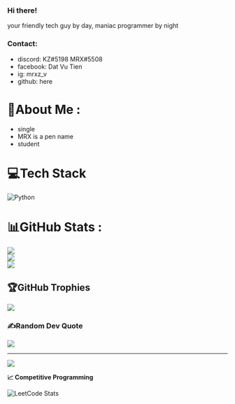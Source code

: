 
### Hi there!
your friendly tech guy by day, maniac programmer by night

### Contact:
- discord: KZ#5198  MRX#5508
- facebook: Dat Vu Tien
- ig: mrxz_v
- github: here

# 💫About Me :
- single
- MRX is a pen name
- student

# 💻Tech Stack
![Python](https://img.shields.io/badge/python-3670A0?style=for-the-badge&logo=python&logoColor=ffdd54)
# 📊GitHub Stats :
![](https://github-readme-stats.vercel.app/api?username=MRXz194&theme=radical&hide_border=false&include_all_commits=false&count_private=true)<br/>
![](https://github-readme-streak-stats.herokuapp.com/?user=MRXz194&theme=radical&hide_border=false)<br/>
![](https://github-readme-stats.vercel.app/api/top-langs/?username=MRXz194&theme=radical&hide_border=false&include_all_commits=false&count_private=true&layout=compact)

## 🏆GitHub Trophies
![](https://github-trophies.vercel.app/?username=MRXz194&theme=radical&no-frame=false&no-bg=false&margin-w=4)

### ✍️Random Dev Quote
![](https://quotes-github-readme.vercel.app/api?type=horizontal&theme=tokyonight)

---
[![](https://visitcount.itsvg.in/api?id=MRXz194&icon=0&color=0)](https://visitcount.itsvg.in)




<b>&#128200; Competitive Programming</b>






![LeetCode Stats](https://leetcard.jacoblin.cool/MRXz194?theme=unicorn&font=Maven%20Pro&ext=activity)
